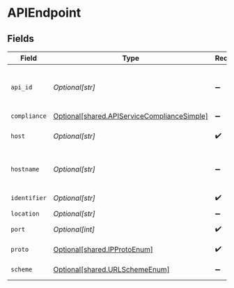 # APIEndpoint


## Fields

| Field                                                                                                | Type                                                                                                 | Required                                                                                             | Description                                                                                          |
| ---------------------------------------------------------------------------------------------------- | ---------------------------------------------------------------------------------------------------- | ---------------------------------------------------------------------------------------------------- | ---------------------------------------------------------------------------------------------------- |
| `api_id`                                                                                             | *Optional[str]*                                                                                      | :heavy_minus_sign:                                                                                   | API service this endpoint belongs to. Empty if still undetermined.                                   |
| `compliance`                                                                                         | [Optional[shared.APIServiceComplianceSimple]](undefined/models/shared/apiservicecompliancesimple.md) | :heavy_minus_sign:                                                                                   | N/A                                                                                                  |
| `host`                                                                                               | *Optional[str]*                                                                                      | :heavy_check_mark:                                                                                   | IP v4/v6 address of the API endpoint                                                                 |
| `hostname`                                                                                           | *Optional[str]*                                                                                      | :heavy_minus_sign:                                                                                   | Hostname of the API endpoint if known                                                                |
| `identifier`                                                                                         | *Optional[str]*                                                                                      | :heavy_check_mark:                                                                                   | Unique id of the Endpoint                                                                            |
| `location`                                                                                           | *Optional[str]*                                                                                      | :heavy_minus_sign:                                                                                   | N/A                                                                                                  |
| `port`                                                                                               | *Optional[int]*                                                                                      | :heavy_check_mark:                                                                                   | Port of the API endpoint                                                                             |
| `proto`                                                                                              | [Optional[shared.IPProtoEnum]](undefined/models/shared/ipprotoenum.md)                               | :heavy_check_mark:                                                                                   | An enumeration.                                                                                      |
| `scheme`                                                                                             | [Optional[shared.URLSchemeEnum]](undefined/models/shared/urlschemeenum.md)                           | :heavy_minus_sign:                                                                                   | An enumeration.                                                                                      |